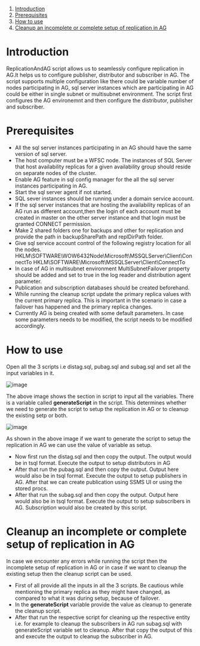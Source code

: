 1. [Introduction](#introduction)
1. [Prerequisites](#prerequisites)
1. [How to use](#how-to-use)
1. [Cleanup an incomplete or complete setup of replication in AG](#cleanup-an-incomplete-or-complete-setup-of-replication-in-ag)

# Introduction
ReplicationAndAG script allows us to seamlessly configure replication in AG.It helps us to configure publisher, distributor and subscriber in AG. 
The script supports multiple configuration like there could be variable number of nodes participating in AG, sql server instances which are participating in AG could be either in single subnet or multisubnet environment.
The script first configures the AG environemnt and then configure the distributor, publisher and subscriber.

# Prerequisites
- All the sql server instances participating in an AG should have the same version of sql server.
- The host computer must be a WFSC node. The instances of SQL Server that host availability replicas for a 
  given availability group should reside on separate nodes of the cluster.
- Enable AG feature in sql config manager for the all the sql server instances participating in AG.
- Start the sql server agent if not started.
- SQL sever instances should be running under a domain service account.
- If the sql server instances that are hosting the availability replicas of an AG run as different account,then
  the login of each account must be created in master on the other server instance and that login must be granted CONNECT permission.
- Make 2 shared folders one for backups and other for replication and provide the path in backupSharePath and replDirPath folder.
- Give sql service account control of the following registry location for all the nodes.
  HKLM\SOFTWARE\WOW6432Node\Microsoft\MSSQLServer\Client\ConnectTo
  HKLM\SOFTWARE\Microsoft\MSSQLServer\Client\ConnectTo
- In case of AG in multisubnet environment MultiSubnetFailover property should be added and set to true in the log reader
  and distribution agent parameter.
- Publication and subscription databases should be created beforehand.
- While running the cleanup script update the primary replica values with the current primary replica.
  This is important in the scenario in case a failover has happened and the primary replica changes.
- Currently AG is being created with some default parameters. In case some parameters needs to be modified,
  the script needs to be modified accordingly.

# How to use
Open all the 3 scripts i.e distag.sql, pubag.sql and subag.sql and set all the input variables in it.

![image](https://github.com/sbhuwalka/ReplScripts/assets/91614203/51cd9184-879d-42a7-851e-baafb83381d9)

The above image shows the section in script to input all the variables.
There is a variable called **generateScript** in the script. This determines whether we need to generate the script to setup the replication in AG or to cleanup the existing setp or both.

![image](https://github.com/sbhuwalka/ReplScripts/assets/91614203/df7771f2-d188-4c33-912e-615227eeb98b)

As shown in the above image if we want to generate the script to setup the replication in AG we can use the value of variable as setup.

- Now first run the distag.sql and then copy the output. The output would be in tsql format. Execute the output to setup distributors in AG
- After that run the pubag.sql and then copy the output. Output here would also be in tsql format. Execute the output to setup publishers in AG. After that we can create publication using SSMS UI or using the 
stored procs.
- After that run the subag.sql and then copy the output. Output here would also be in tsql format. Execute the output to setup subscribers in AG. Subscription would also be created by this script.
 
# Cleanup an incomplete or complete setup of replication in AG
In case we encounter any errors while running the script then the incomplete setup of replication in AG or in case if we want to cleanup the existing setup then the cleanup script can be used.
- First of all provide all the inputs in all the 3 scripts. Be cautious while mentioning the primary replica as they might have changed, as compared to what it was during setup, because of failover.
- In the **generateScript** variable provide the value as cleanup to generate the cleanup script.
- After that run the respective script for cleaning up the respective entity i.e. for example to cleanup the subscribers in AG run subag.sql with generateScript variable set to cleanup. After that copy the output 
  of this and execute the output to cleanup the subscriber in AG.

